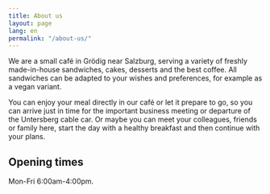 ```yaml
---
title: About us
layout: page
lang: en
permalink: "/about-us/"
---
```


We are a small café in Grödig near Salzburg, serving a variety of freshly made-in-house sandwiches, cakes, desserts and the best coffee. All sandwiches can be adapted to your wishes and preferences, for example as a vegan variant.

You can enjoy your meal directly in our café or let it prepare to go, so you can arrive just in time for the important business meeting or departure of the Untersberg cable car. Or maybe you can meet your colleagues, friends or family here, start the day with a healthy breakfast and then continue with your plans.  

## Opening times
Mon-Fri 6:00am-4:00pm.